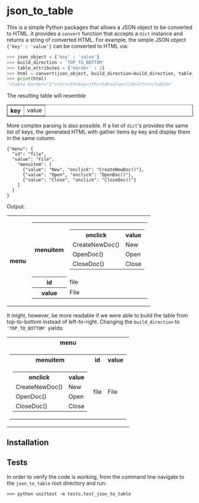 json_to_table
=============

This is a simple Python packages that allows a JSON object to be converted to HTML.
it provides a `convert` function that accepts a `dict` instance and returns a string of converted HTML.
For example, the simple JSON object `{'key' : 'value'}` can be converted to HTML via:

```python
>>> json_object = {'key' : 'value'}
>>> build_direction = 'TOP_TO_BOTTOM'
>>> table_attributes = {'border' : 1}
>>> html = convert(json_object, build_direction=build_direction, table_attributes=table_attributes)
>>> print(html)
'<table border="1"><tr><th>key</th><td>value</td></tr></table>'
```

The resulting table will resemble
<table border="1"><tr><th>key</th><td>value</td></tr></table>

More complex parsing is also possible. If a list of `dict`'s provides the same list of keys,
the generated HTML with gather items by key and display them in the same column. 

```
{"menu": {
  "id": "file",
  "value": "File",
    "menuitem": [
      {"value": "New", "onclick": "CreateNewDoc()"},
      {"value": "Open", "onclick": "OpenDoc()"},
      {"value": "Close", "onclick": "CloseDoc()"}
    ]
  }
}
```

Output:
<table><tr><th>menu</th><td><table><tr><th>menuitem</th><td><table><tr><th>onclick</th><th>value</th></tr><tr><td>CreateNewDoc()</td><td>New</td></tr><tr><td>OpenDoc()</td><td>Open</td></tr><tr><td>CloseDoc()</td><td>Close</td></tr></table></td></tr><tr><th>id</th><td>file</td></tr><tr><th>value</th><td>File</td></tr></table></td></tr></table>

It might, however, be more readable if we were able to build the table from top-to-bottom instead of left-to-right.
Changing the `build_direction` to `'TOP_TO_BOTTOM'` yields:

<table><tr><th>menu</th></tr><tr><td><table><tr><th>menuitem</th><th>id</th><th>value</th></tr><tr><td><table><tr><th>onclick</th><th>value</th></tr><tr><td>CreateNewDoc()</td><td>New</td></tr><tr><td>OpenDoc()</td><td>Open</td></tr><tr><td>CloseDoc()</td><td>Close</td></tr></table></td><td>file</td><td>File</td></tr></table></td></tr></table>

Installation
------------

Tests
-----
In order to verify the code is working, from the command line navigate to the `json_to_table` root directory and run:

```
>>> python unittest -m tests.test_json_to_table
```

